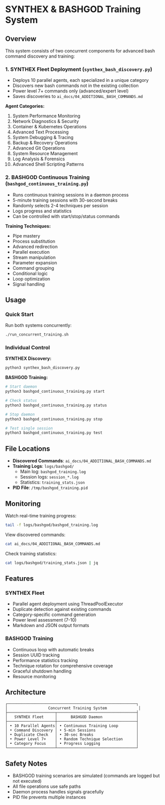 # SYNTHEX & BASHGOD Training System

## Overview

This system consists of two concurrent components for advanced bash command discovery and training:

### 1. SYNTHEX Fleet Deployment (`synthex_bash_discovery.py`)

- Deploys 10 parallel agents, each specialized in a unique category
- Discovers new bash commands not in the existing collection
- Power level 7+ commands only (advanced/expert level)
- Saves discoveries to `ai_docs/04_ADDITIONAL_BASH_COMMANDS.md`

**Agent Categories:**
1. System Performance Monitoring
2. Network Diagnostics & Security
3. Container & Kubernetes Operations
4. Advanced Text Processing
5. System Debugging & Tracing
6. Backup & Recovery Operations
7. Advanced Git Operations
8. System Resource Management
9. Log Analysis & Forensics
10. Advanced Shell Scripting Patterns

### 2. BASHGOD Continuous Training (`bashgod_continuous_training.py`)

- Runs continuous training sessions in a daemon process
- 5-minute training sessions with 30-second breaks
- Randomly selects 2-4 techniques per session
- Logs progress and statistics
- Can be controlled with start/stop/status commands

**Training Techniques:**
- Pipe mastery
- Process substitution
- Advanced redirection
- Parallel execution
- Stream manipulation
- Parameter expansion
- Command grouping
- Conditional logic
- Loop optimization
- Signal handling

## Usage

### Quick Start

Run both systems concurrently:
```bash
./run_concurrent_training.sh
```

### Individual Control

**SYNTHEX Discovery:**
```bash
python3 synthex_bash_discovery.py
```

**BASHGOD Training:**
```bash
# Start daemon
python3 bashgod_continuous_training.py start

# Check status
python3 bashgod_continuous_training.py status

# Stop daemon
python3 bashgod_continuous_training.py stop

# Test single session
python3 bashgod_continuous_training.py test
```

## File Locations

- **Discovered Commands**: `ai_docs/04_ADDITIONAL_BASH_COMMANDS.md`
- **Training Logs**: `logs/bashgod/`
  - Main log: `bashgod_training.log`
  - Session logs: `session_*.log`
  - Statistics: `training_stats.json`
- **PID File**: `/tmp/bashgod_training.pid`

## Monitoring

Watch real-time training progress:
```bash
tail -f logs/bashgod/bashgod_training.log
```

View discovered commands:
```bash
cat ai_docs/04_ADDITIONAL_BASH_COMMANDS.md
```

Check training statistics:
```bash
cat logs/bashgod/training_stats.json | jq
```

## Features

### SYNTHEX Fleet
- Parallel agent deployment using ThreadPoolExecutor
- Duplicate detection against existing commands
- Category-specific command generation
- Power level assessment (7-10)
- Markdown and JSON output formats

### BASHGOD Training
- Continuous loop with automatic breaks
- Session UUID tracking
- Performance statistics tracking
- Technique rotation for comprehensive coverage
- Graceful shutdown handling
- Resource monitoring

## Architecture

```
┌─────────────────────────────────────────────────────────┐
│                  Concurrent Training System              │
├─────────────────────┬───────────────────────────────────┤
│   SYNTHEX Fleet     │      BASHGOD Daemon               │
├─────────────────────┼───────────────────────────────────┤
│ • 10 Parallel Agents│ • Continuous Training Loop        │
│ • Command Discovery │ • 5-min Sessions                  │
│ • Duplicate Check   │ • 30-sec Breaks                   │
│ • Power Level 7+    │ • Random Technique Selection      │
│ • Category Focus    │ • Progress Logging                │
└─────────────────────┴───────────────────────────────────┘
```

## Safety Notes

- BASHGOD training scenarios are simulated (commands are logged but not executed)
- All file operations use safe paths
- Daemon process handles signals gracefully
- PID file prevents multiple instances